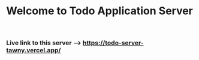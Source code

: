 # Welcome to Todo Application Server

<br />

### Live link to this server --> https://todo-server-tawny.vercel.app/
